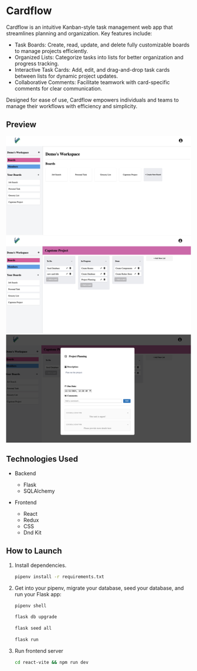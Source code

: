 # Cardflow

Cardflow is an intuitive Kanban-style task management web app that streamlines planning and organization. Key features include: 
- Task Boards: Create, read, update, and delete fully customizable boards to manage projects efficiently.
- Organized Lists: Categorize tasks into lists for better organization and progress tracking.
- Interactive Task Cards: Add, edit, and drag-and-drop task cards between lists for dynamic project updates.
- Collaborative Comments: Facilitate teamwork with card-specific comments for clear communication. 

Designed for ease of use, Cardflow empowers individuals and teams to manage their workflows with efficiency and simplicity.


## Preview

![image](/doc/boards.png)
![image](/doc/lists.png)
![image](/doc/card.png)



## Technologies Used

- Backend
  - Flask
  - SQLAlchemy

- Frontend
  - React
  - Redux
  - CSS
  - Dnd Kit


## How to Launch

1. Install dependencies.

   ```bash
   pipenv install -r requirements.txt
   ```

2. Get into your pipenv, migrate your database, seed your database, and run your
   Flask app:

   ```bash
   pipenv shell
   ```

   ```bash
   flask db upgrade
   ```

   ```bash
   flask seed all
   ```

   ```bash
   flask run
   ```
3. Run frontend server
    ```bash
   cd react-vite && npm run dev
   ```
